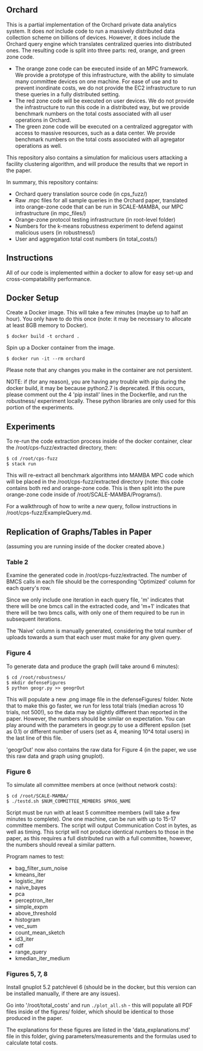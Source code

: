 ## Orchard

This is a partial implementation of the Orchard private data analytics system. It does *not* include code to run a massively distributed data collection scheme on billions of devices. However, it does include the Orchard query engine which translates centralized queries into distributed ones. The resulting code is split into three parts: red, orange, and green zone code.
- The orange zone code can be executed inside of an MPC framework. We provide a prototype of this infrastructure, with the ability to simulate many committee devices on one machine. For ease of use and to prevent inordinate costs, we do not provide the EC2 infrastructure to run these queries in a fully distributed setting.
- The red zone code will be executed on user devices. We do not provide the infrastructure to run this code in a distributed way, but we provide benchmark numbers on the total costs associated with all user operations in Orchard.
- The green zone code will be executed on a centralized aggregator with access to massive resources, such as a data center. We provide benchmark numbers on the total costs associated with all agregator operations as well.

This repository also contains a simulation for malicious users attacking a facility clustering algorithm, and will produce the results that we report in the paper.

In summary, this repository contains:
- Orchard query translation source code (in cps_fuzz/)
- Raw .mpc files for all sample queries in the Orchard paper, translated into orange-zone code that can be run in SCALE-MAMBA, our MPC infrastructure (in mpc_files/)
- Orange-zone protocol testing infrastructure (in root-level folder)
- Numbers for the k-means robustness experiment to defend against malicious users (in robustness/)
- User and aggregation total cost numbers (in total_costs/)

## Instructions

All of our code is implemented within a docker to allow for easy set-up and cross-compatability performance.

## Docker Setup
Create a Docker image. This will take a few minutes (maybe up to half an hour). 
You only have to do this once (note: it may be necessary to allocate at least 8GB memory to Docker).
```
$ docker build -t orchard .
```
Spin up a Docker container from the image. 
```
$ docker run -it --rm orchard
```
Please note that any changes you make in the container are not persistent.

NOTE: if (for any reason), you are having any trouble with pip during the docker build, it may be because python2.7 is deprecated. If this occurs, please comment out the 4 'pip install' lines in the Dockerfile, and run the robustness/ experiment locally. These python libraries are only used for this portion of the experiments.

## Experiments

To re-run the code extraction process inside of the docker container, clear the /root/cps-fuzz/extracted directory, then:
```
$ cd /root/cps-fuzz
$ stack run
```

This will re-extract all benchmark algorithms into MAMBA MPC code which will be placed in the  /root/cps-fuzz/extracted directory (note: this code contains both red and orange-zone code. This is then split into the pure orange-zone code inside of /root/SCALE-MAMBA/Programs/).

For a walkthrough of how to write a *new* query, follow instructions in /root/cps-fuzz/ExampleQuery.md.

## Replication of Graphs/Tables in Paper

(assuming you are running inside of the docker created above.)

### Table 2
Examine the generated code in /root/cps-fuzz/extracted. The number of BMCS calls in each file should be the corresponding 'Optimized' column for each query's row. 

Since we only include one iteration in each query file, 'm' indicates that there will be one bmcs call in the extracted code, and 'm+1' indicates that there will be two bmcs calls, with only one of them required to be run in subsequent iterations.

 The 'Naive' column is manually generated, considering the total number of uploads towards a sum that each user must make for any given query.

### Figure 4
To generate data and produce the graph (will take around 6 minutes):
```
$ cd /root/robustness/
$ mkdir defenseFigures
$ python geogr.py >> geogrOut
``` 

This will populate a new .png image file in the defenseFigures/ folder. Note that to make this go faster, we run for less total trials (median across 10 trials, not 500!), so the data may be slightly different than reported in the paper. However, the numbers should be similar on expectation. You can play around with the parameters in geogr.py to use a different epsilon (set as 0.1) or different number of users (set as 4, meaning 10^4 total users) in the last line of this file.

'geogrOut' now also contains the raw data for Figure 4 (in the paper, we use this raw data and graph using gnuplot). 

### Figure 6
To simulate all committee members at once (without network costs):
```
$ cd /root/SCALE-MAMBA/
$ ./testd.sh $NUM_COMMITTEE_MEMBERS $PROG_NAME
```

Script must be run with at least 5 committee members (will take a few minutes to complete). One one machine, can be run with up to 15-17 committee members. The script will output Communication Cost in bytes, as well as timing. This script will not produce identical numbers to those in the paper, as this requires a full distributed run with a full committee, however, the numbers should reveal a similar pattern.

Program names to test:
- bag_filter_sum_noise
- kmeans_iter
- logistic_iter
- naive_bayes
- pca
- perceptron_iter
- simple_expm
- above_threshold
- histogram
- vec_sum
- count_mean_sketch
- id3_iter
- cdf
- range_query
- kmedian_iter_medium

### Figures 5, 7, 8

Install gnuplot 5.2 patchlevel 6 (should be in the docker, but this version can be installed manually, if there are any issues).

Go into '/root/total_costs' and run ```./plot_all.sh``` - this will populate all PDF files inside of the figures/ folder, which should be identical to those produced in the paper.

The explanations for these figures are listed in the 'data_explanations.md' file in this folder, giving parameters/measurements and the formulas used to calculate total costs.
